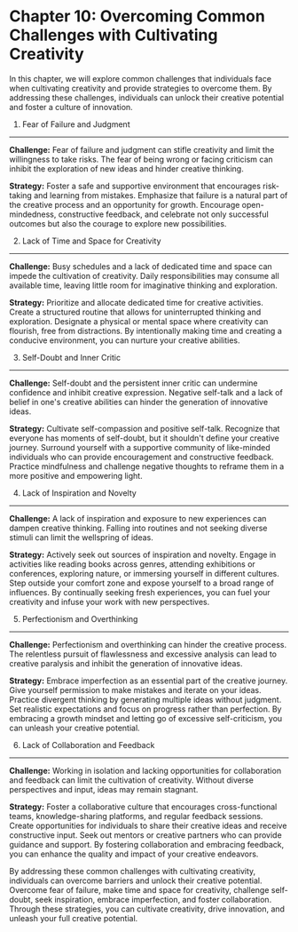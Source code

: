 Chapter 10: Overcoming Common Challenges with Cultivating Creativity
====================================================================

In this chapter, we will explore common challenges that individuals face when cultivating creativity and provide strategies to overcome them. By addressing these challenges, individuals can unlock their creative potential and foster a culture of innovation.

1. Fear of Failure and Judgment
-------------------------------

**Challenge:** Fear of failure and judgment can stifle creativity and limit the willingness to take risks. The fear of being wrong or facing criticism can inhibit the exploration of new ideas and hinder creative thinking.

**Strategy:** Foster a safe and supportive environment that encourages risk-taking and learning from mistakes. Emphasize that failure is a natural part of the creative process and an opportunity for growth. Encourage open-mindedness, constructive feedback, and celebrate not only successful outcomes but also the courage to explore new possibilities.

2. Lack of Time and Space for Creativity
----------------------------------------

**Challenge:** Busy schedules and a lack of dedicated time and space can impede the cultivation of creativity. Daily responsibilities may consume all available time, leaving little room for imaginative thinking and exploration.

**Strategy:** Prioritize and allocate dedicated time for creative activities. Create a structured routine that allows for uninterrupted thinking and exploration. Designate a physical or mental space where creativity can flourish, free from distractions. By intentionally making time and creating a conducive environment, you can nurture your creative abilities.

3. Self-Doubt and Inner Critic
------------------------------

**Challenge:** Self-doubt and the persistent inner critic can undermine confidence and inhibit creative expression. Negative self-talk and a lack of belief in one's creative abilities can hinder the generation of innovative ideas.

**Strategy:** Cultivate self-compassion and positive self-talk. Recognize that everyone has moments of self-doubt, but it shouldn't define your creative journey. Surround yourself with a supportive community of like-minded individuals who can provide encouragement and constructive feedback. Practice mindfulness and challenge negative thoughts to reframe them in a more positive and empowering light.

4. Lack of Inspiration and Novelty
----------------------------------

**Challenge:** A lack of inspiration and exposure to new experiences can dampen creative thinking. Falling into routines and not seeking diverse stimuli can limit the wellspring of ideas.

**Strategy:** Actively seek out sources of inspiration and novelty. Engage in activities like reading books across genres, attending exhibitions or conferences, exploring nature, or immersing yourself in different cultures. Step outside your comfort zone and expose yourself to a broad range of influences. By continually seeking fresh experiences, you can fuel your creativity and infuse your work with new perspectives.

5. Perfectionism and Overthinking
---------------------------------

**Challenge:** Perfectionism and overthinking can hinder the creative process. The relentless pursuit of flawlessness and excessive analysis can lead to creative paralysis and inhibit the generation of innovative ideas.

**Strategy:** Embrace imperfection as an essential part of the creative journey. Give yourself permission to make mistakes and iterate on your ideas. Practice divergent thinking by generating multiple ideas without judgment. Set realistic expectations and focus on progress rather than perfection. By embracing a growth mindset and letting go of excessive self-criticism, you can unleash your creative potential.

6. Lack of Collaboration and Feedback
-------------------------------------

**Challenge:** Working in isolation and lacking opportunities for collaboration and feedback can limit the cultivation of creativity. Without diverse perspectives and input, ideas may remain stagnant.

**Strategy:** Foster a collaborative culture that encourages cross-functional teams, knowledge-sharing platforms, and regular feedback sessions. Create opportunities for individuals to share their creative ideas and receive constructive input. Seek out mentors or creative partners who can provide guidance and support. By fostering collaboration and embracing feedback, you can enhance the quality and impact of your creative endeavors.

By addressing these common challenges with cultivating creativity, individuals can overcome barriers and unlock their creative potential. Overcome fear of failure, make time and space for creativity, challenge self-doubt, seek inspiration, embrace imperfection, and foster collaboration. Through these strategies, you can cultivate creativity, drive innovation, and unleash your full creative potential.
